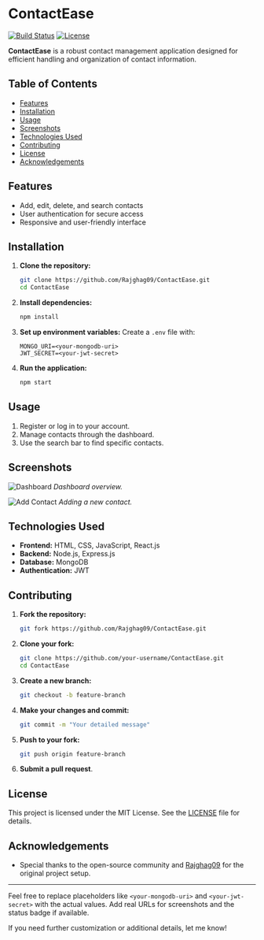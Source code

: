 # ContactEase

[![Build Status](https://img.shields.io/github/workflow/status/Rajghag09/ContactEase/CI)](https://github.com/Rajghag09/ContactEase/actions) [![License](https://img.shields.io/github/license/Rajghag09/ContactEase)](LICENSE)

**ContactEase** is a robust contact management application designed for efficient handling and organization of contact information.

## Table of Contents

- [Features](#features)
- [Installation](#installation)
- [Usage](#usage)
- [Screenshots](#screenshots)
- [Technologies Used](#technologies-used)
- [Contributing](#contributing)
- [License](#license)
- [Acknowledgements](#acknowledgements)

## Features

- Add, edit, delete, and search contacts
- User authentication for secure access
- Responsive and user-friendly interface

## Installation

1. **Clone the repository:**
    ```bash
    git clone https://github.com/Rajghag09/ContactEase.git
    cd ContactEase
    ```

2. **Install dependencies:**
    ```bash
    npm install
    ```

3. **Set up environment variables:** Create a `.env` file with:
    ```env
    MONGO_URI=<your-mongodb-uri>
    JWT_SECRET=<your-jwt-secret>
    ```

4. **Run the application:**
    ```bash
    npm start
    ```

## Usage

1. Register or log in to your account.
2. Manage contacts through the dashboard.
3. Use the search bar to find specific contacts.

## Screenshots

![Dashboard](https://example.com/dashboard.png)
*Dashboard overview.*

![Add Contact](https://example.com/add-contact.png)
*Adding a new contact.*

## Technologies Used

- **Frontend:** HTML, CSS, JavaScript, React.js
- **Backend:** Node.js, Express.js
- **Database:** MongoDB
- **Authentication:** JWT

## Contributing

1. **Fork the repository:**
    ```bash
    git fork https://github.com/Rajghag09/ContactEase.git
    ```

2. **Clone your fork:**
    ```bash
    git clone https://github.com/your-username/ContactEase.git
    cd ContactEase
    ```

3. **Create a new branch:**
    ```bash
    git checkout -b feature-branch
    ```

4. **Make your changes and commit:**
    ```bash
    git commit -m "Your detailed message"
    ```

5. **Push to your fork:**
    ```bash
    git push origin feature-branch
    ```

6. **Submit a pull request**.

## License

This project is licensed under the MIT License. See the [LICENSE](LICENSE) file for details.

## Acknowledgements

- Special thanks to the open-source community and [Rajghag09](https://github.com/Rajghag09) for the original project setup.

---

Feel free to replace placeholders like `<your-mongodb-uri>` and `<your-jwt-secret>` with the actual values. Add real URLs for screenshots and the status badge if available.

If you need further customization or additional details, let me know!

